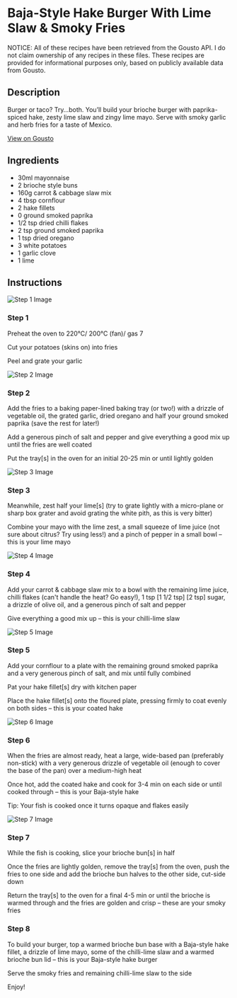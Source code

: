 # Baja-Style Hake Burger With Lime Slaw & Smoky Fries

NOTICE: All of these recipes have been retrieved from the Gousto API. I do not claim ownership of any recipes in these files. These recipes are provided for informational purposes only, based on publicly available data from Gousto.

## Description

Burger or taco? Try…both. You’ll build your brioche burger with paprika-spiced hake, zesty lime slaw and zingy lime mayo. Serve with smoky garlic and herb fries for a taste of Mexico.

[View on Gousto](https://www.gousto.co.uk/recipes/cookbook/baja-style-hake-burger-with-lime-slaw-smoky-fries)

## Ingredients

- 30ml mayonnaise
- 2 brioche style buns
- 160g carrot & cabbage slaw mix
- 4 tbsp cornflour
- 2 hake fillets
- 0 ground smoked paprika
- 1/2 tsp dried chilli flakes
- 2 tsp ground smoked paprika
- 1 tsp dried oregano
- 3 white potatoes
- 1 garlic clove
- 1 lime

## Instructions

![Step 1 Image](https://production-media.gousto.co.uk/cms/recipe-step-image/step-1-1682084162528-x200.jpg)

### Step 1

Preheat the oven to 220°C/ 200°C (fan)/ gas 7

Cut your potatoes (skins on) into fries

Peel and grate your garlic

![Step 2 Image](https://production-media.gousto.co.uk/cms/recipe-step-image/step-2-1682084166944-x200.jpg)

### Step 2

Add the fries to a baking paper-lined baking tray (or two!) with a drizzle of vegetable oil, the grated garlic, dried oregano and half your ground smoked paprika (save the rest for later!)

Add a generous pinch of salt and pepper and give everything a good mix up until the fries are well coated

Put the tray[s] in the oven for an initial 20-25 min or until lightly golden

![Step 3 Image](https://production-media.gousto.co.uk/cms/recipe-step-image/step-3-1682084171364-x200.jpg)

### Step 3

Meanwhile, zest half your lime[s] (try to grate lightly with a micro-plane or sharp box grater and avoid grating the white pith, as this is very bitter)

Combine your mayo with the lime zest, a small squeeze of lime juice (not sure about citrus? Try using less!) and a pinch of pepper in a small bowl – this is your lime mayo

![Step 4 Image](https://production-media.gousto.co.uk/cms/recipe-step-image/step-4-1682084174596-x200.jpg)

### Step 4

Add your carrot & cabbage slaw mix to a bowl with the remaining lime juice, chilli flakes (can't handle the heat? Go easy!), 1 tsp <span class="text-purple">[1 1/2 tsp] </span><span class="text-danger">[2 tsp]</span> sugar, a drizzle of olive oil, and a generous pinch of salt and pepper

Give everything a good mix up – this is your chilli-lime slaw

![Step 5 Image](https://production-media.gousto.co.uk/cms/recipe-step-image/step-5-1682084178076-x200.jpg)

### Step 5

Add your cornflour to a plate with the remaining ground smoked paprika and a very generous pinch of salt, and mix until fully combined

Pat your hake fillet[s] dry with kitchen paper

Place the hake fillet[s] onto the floured plate, pressing firmly to coat evenly on both sides – this is your coated hake

![Step 6 Image](https://production-media.gousto.co.uk/cms/recipe-step-image/step-6-1682084182118-x200.jpg)

### Step 6

When the fries are almost ready, heat a large, wide-based pan (preferably non-stick) with a very generous drizzle of vegetable oil (enough to cover the base of the pan) over a medium-high heat

Once hot, add the coated hake and cook for 3-4 min on each side or until cooked through – this is your Baja-style hake

Tip: Your fish is cooked once it turns opaque and flakes easily

![Step 7 Image](https://production-media.gousto.co.uk/cms/recipe-step-image/step-7-1682084185622-x200.jpg)

### Step 7

While the fish is cooking, slice your brioche bun[s] in half

Once the fries are lightly golden, remove the tray[s] from the oven, push the fries to one side and add the brioche bun halves to the other side, cut-side down

Return the tray[s]<span class="text-danger"> </span>to the oven for a final 4-5 min or until the brioche is warmed through and the fries are golden and crisp – these are your smoky fries

### Step 8

To build your burger, top a warmed brioche bun base with a Baja-style hake fillet, a drizzle of lime mayo, some of the chilli-lime slaw and a warmed brioche bun lid – this is your Baja-style hake burger

Serve the smoky fries and remaining chilli-lime slaw to the side

Enjoy!

